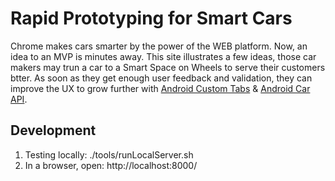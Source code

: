 # Rapid Prototyping for Smart Cars

Chrome makes cars smarter by the power of the WEB platform. Now, an idea to
an MVP is minutes away. This site illustrates a few ideas, those car makers may
trun a car to a Smart Space on Wheels to serve their customers btter. As soon as
they get enough user feedback and validation, they can improve the UX to grow
further with [Android Custom Tabs] & [Android Car API].

## Development

1. Testing locally: ./tools/runLocalServer.sh
2. In a browser, open: http://localhost:8000/

[Android Custom Tabs]: https://developer.chrome.com/docs/android/custom-tabs
[Android Car API]: https://developer.android.com/reference/android/car/package-summary
